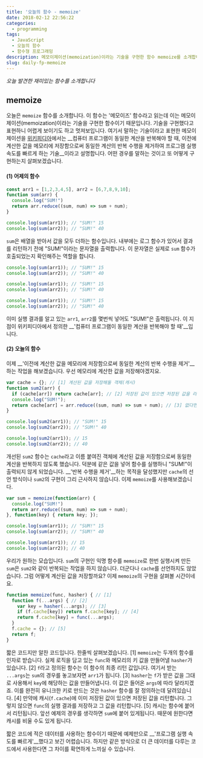 ```yaml
---
title: '오늘의 함수 - memoize'
date: 2018-02-12 22:56:22
categories:
  - programming
tags:
  - JavaScript
  - 오늘의 함수
  - 함수형 프로그래밍
description: 메모이제이션(memoization)이라는 기술을 구현한 함수 memoize를 소개합니다.
slug: daily-fp-memoize
---
```

_오늘 발견한 재미있는 함수를 소개합니다_

## memoize

오늘은 `memoize` 함수를 소개합니다. 이 함수는 '메모이즈' 함수라고 읽는데 이는 메모이제이션(memoization)이라는 기술을 구현한 함수이기 때문입니다. 기술을 구현했다고 표현하니 어렵게 보이기도 하고 멋져보입니다. 여기서 말하는 기술이라고 표현한 메모이제이션을 [위키피디아](https://ko.wikipedia.org/wiki/메모이제이션)에서는 __컴퓨터 프로그램이 동일한 계산을 반복해야 할 때, 이전에 계산한 값을 메모리에 저장함으로써 동일한 계산의 반복 수행을 제거하여 프로그램 실행 속도를 빠르게 하는 기술__이라고 설명합니다. 어떤 경우를 말하는 것이고 또 어떻게 구현하는지 살펴보겠습니다.

#### (1) 어제의 함수

```javascript
const arr1 = [1,2,3,4,5], arr2 = [6,7,8,9,10];
function sum(arr) {
  console.log("SUM!")
  return arr.reduce((sum, num) => sum + num);
}

console.log(sum(arr1)); // "SUM!" 15
console.log(sum(arr2)); // "SUM!" 40
```

`sum`은 배열을 받아서 값을 모두 더하는 함수입니다. 내부에는 로그 함수가 있어서 결과를 리턴하기 전에 "SUM!"이라는 문자열을 출력합니다. 이 문자열은 실제로 `sum` 함수가 호출되었는지 확인해주는 역할을 합니다.

```javascript
console.log(sum(arr1)); // "SUM!" 15
console.log(sum(arr2)); // "SUM!" 40

console.log(sum(arr1)); // "SUM!" 15
console.log(sum(arr2)); // "SUM!" 40

console.log(sum(arr1)); // "SUM!" 15
console.log(sum(arr2)); // "SUM!" 40
```

이미 실행 결과를 알고 있는 `arr1`, `arr2`를 몇번씩 넣어도 "SUM!"은 출력됩니다. 이 지점이 위키피디아에서 정의한 __'컴퓨터 프로그램이 동일한 계산을 반복해야 할 때'__입니다.


#### (2) 오늘의 함수
이제 __'이전에 계산한 값을 메모리에 저장함으로써 동일한 계산의 반복 수행을 제거'__하는 작업을 해보겠습니다. 우선 메모리에 계산한 값을 저장해야겠지요.

```javascript
var cache = {}; // [1] 계산된 값을 저장해둘 객체(캐시)
function sum2(arr) {
  if (cache[arr]) return cache[arr]; // [2] 저장된 값이 있으면 저장된 값을 리턴한다.
  console.log("SUM!");
  return cache[arr] = arr.reduce((sum, num) => sum + num); // [3] 없다면 값을 저장하고 결과를 리턴한다.
}

console.log(sum2(arr1)); // "SUM!" 15
console.log(sum2(arr2)); // "SUM!" 40

console.log(sum2(arr1)); // 15
console.log(sum2(arr2)); // 40
```

개선된 `sum2` 함수는 `cache`라고 이름 붙여진 객체에 계산된 값을 저장함으로써 동일한 계산을 반복하지 않도록 했습니다. 덕분에 같은 값을 넣어 함수를 실행하니 "SUM!"이 출력되지 않게 되었습니다. __'반복 수행을 제거'__하는 목적을 달성했지만 `cache`의 선언 방식이나 `sum2`의 구현이 그리 근사하지 않습니다. 이제 `memoize`를 사용해보겠습니다.

```javascript
var sum = memoize(function(arr) {
  console.log("SUM!")
  return arr.reduce((sum, num) => sum + num);
}, function(key) { return key; });

console.log(sum(arr1)); // "SUM!" 15
console.log(sum(arr2)); // "SUM!" 40

console.log(sum(arr1)); // 15
console.log(sum(arr2)); // 40
```

우리가 원하는 모습입니다. `sum`의 구현인 익명 함수를 `memoize`로 한번 실행시켜 만든 `sum`은 `sum2`와 같이 반복되는 작업을 하지 않습니다. 더군다나 `cache`를 선언하지도 않았습니다. 그럼 어떻게 계산된 값을 저장할까요? 이제 `memoize`의 구현을 살펴볼 시간이네요.

```javascript
function memoize(func, hasher) { // [1]
  function f(...args) { // [2]
    var key = hasher(...args); // [3]
    if (f.cache[key]) return f.cache[key]; // [4]
    return f.cache[key] = func(...args);
  }
  f.cache = {}; // [5]
  return f;
}
```

짧은 코드지만 알찬 코드입니다. 한줄씩 살펴보겠습니다.
[1] `memoize`는 두개의 함수를 인자로 받습니다. 실제 로직을 담고 있는 `func`와 메모리의 키 값을 만들어낼 `hasher`가 있습니다.
[2] `f`라고 정의된 함수는 이 함수의 최종 리턴 값입니다. 여기서 받는 `...args`는 `sum`의 경우를 놓고보자면 `arr1`가 됩니다.
[3] `hasher`는 `f`가 받은 값을 그대로 사용해서 `key`에 해당하는 값을 만들어냅니다. 이 값은 들어온 `args`에 따라 달라지겠죠. 이를 완전히 유니크한 키로 만드는 것은 `hasher` 함수를 잘 정의하는데 달려있습니다.
[4] 만약에 캐시(`f.cache`)에 이미 저장된 값이 있으면 저장된 값을 리턴합니다. 그렇지 않으면 `func`의 실행 결과를 저장하고 그 값을 리턴합니다.
[5] 캐시는 함수에 붙어서 리턴됩니다. 앞선 예제의 경우를 생각하면 `sum`에 붙어 있게됩니다. 때문에 원한다면 캐시를 비울 수도 있게 됩니다.

짧은 코드에 적은 데이터를 사용하는 함수이기 때문에 예제만으로 __'프로그램 실행 속도를 빠르게'__했다고 보긴 어렵습니다. 하지만 같은 방식으로 더 큰 데이터를 다루는 코드에서 사용한다면 그 차이를 확연하게 느끼실 수 있습니다.

